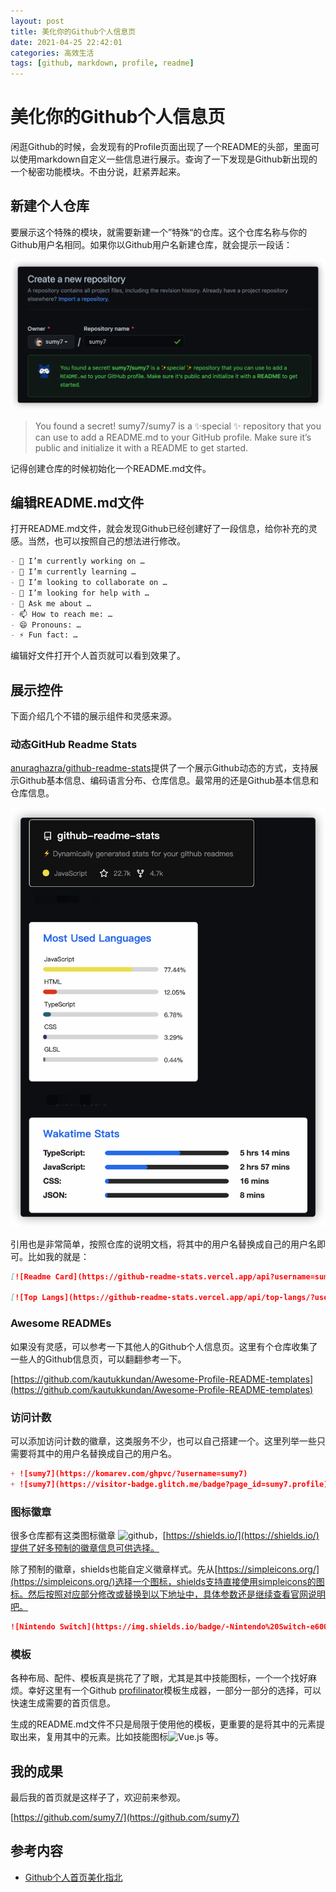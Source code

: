 ```yaml
---
layout: post
title: 美化你的Github个人信息页
date: 2021-04-25 22:42:01
categories: 高效生活
tags: [github, markdown, profile, readme]
---
```


# 美化你的Github个人信息页

闲逛Github的时候，会发现有的Profile页面出现了一个README的头部，里面可以使用markdown自定义一些信息进行展示。查询了一下发现是Github新出现的一个秘密功能模块。不由分说，赶紧弄起来。

<!-- more -->

## 新建个人仓库

要展示这个特殊的模块，就需要新建一个”特殊“的仓库。这个仓库名称与你的Github用户名相同。如果你以Github用户名新建仓库，就会提示一段话：

![secret](./create-repository.png)

> You found a secret! sumy7/sumy7 is a ✨special ✨ repository that you can use to add a README.md to your GitHub profile. Make sure it’s public and initialize it with a README to get started.

记得创建仓库的时候初始化一个README.md文件。

## 编辑README.md文件

打开README.md文件，就会发现Github已经创建好了一段信息，给你补充的灵感。当然，也可以按照自己的想法进行修改。

```markdown
- 🔭 I’m currently working on …
- 🌱 I’m currently learning …
- 👯 I’m looking to collaborate on …
- 🤔 I’m looking for help with …
- 💬 Ask me about …
- 📫 How to reach me: …
- 😄 Pronouns: …
- ⚡ Fun fact: …
```

编辑好文件打开个人首页就可以看到效果了。

## 展示控件

下面介绍几个不错的展示组件和灵感来源。

### 动态GitHub Readme Stats

[anuraghazra/github-readme-stats](https://github.com/anuraghazra/github-readme-stats)提供了一个展示Github动态的方式，支持展示Github基本信息、编码语言分布、仓库信息。最常用的还是Github基本信息和仓库信息。

![github-stats](./github-stats.png)

引用也是非常简单，按照仓库的说明文档，将其中的用户名替换成自己的用户名即可。比如我的就是：

```markdown
[![Readme Card](https://github-readme-stats.vercel.app/api?username=sumy7&show_icons=true&title_color=ffffff&icon_color=bb2acf&text_color=daf7dc&bg_color=151515)](https://github.com/anuraghazra/github-readme-stats)

[![Top Langs](https://github-readme-stats.vercel.app/api/top-langs/?username=sumy7&layout=compact&exclude_repo=sumy7.github.io&title_color=ffffff&icon_color=bb2acf&text_color=daf7dc&bg_color=151515)](https://github.com/anuraghazra/github-readme-stats)
```

### Awesome READMEs

如果没有灵感，可以参考一下其他人的Github个人信息页。这里有个仓库收集了一些人的Github信息页，可以翻翻参考一下。

[https://github.com/kautukkundan/Awesome-Profile-README-templates](https://github.com/kautukkundan/Awesome-Profile-README-templates)

### 访问计数

可以添加访问计数的徽章，这类服务不少，也可以自己搭建一个。这里列举一些只需要将其中的用户名替换成自己的用户名。

```markdown
+ ![sumy7](https://komarev.com/ghpvc/?username=sumy7)
+ ![sumy7](https://visitor-badge.glitch.me/badge?page_id=sumy7.profile)
```

### 图标徽章

很多仓库都有这类图标徽章 <img src="https://img.shields.io/badge/github-%2324292e.svg?&style=for-the-badge&logo=github&logoColor=white" alt="github"/>，[https://shields.io/](https://shields.io/)提供了好多预制的徽章信息可供选择。

除了预制的徽章，shields也能自定义徽章样式。先从[https://simpleicons.org/](https://simpleicons.org/)选择一个图标，shields支持直接使用simpleicons的图标。然后按照对应部分修改或替换到以下地址中，具体参数还是继续查看官网说明吧。

```markdown
![Nintendo Switch](https://img.shields.io/badge/-Nintendo%20Switch-e60012?style=flat-square&logo=nintendo%20switch&logoColor=ffffff) ![Steam](https://img.shields.io/badge/Steam-171a21?style=flat-square&logo=steam&logoColor=ffffff)
```

### 模板

各种布局、配件、模板真是挑花了了眼，尤其是其中技能图标，一个一个找好麻烦。幸好这里有一个Github [profilinator](https://profilinator.rishav.dev/)模板生成器，一部分一部分的选择，可以快速生成需要的首页信息。

生成的README.md文件不只是局限于使用他的模板，更重要的是将其中的元素提取出来，复用其中的元素。比如技能图标<img src="https://profilinator.rishav.dev/skills-assets/vuejs-original-wordmark.svg" alt="Vue.js" height="25" /> 等。


## 我的成果

最后我的首页就是这样子了，欢迎前来参观。

[https://github.com/sumy7/](https://github.com/sumy7)

## 参考内容

+ [Github个人首页美化指北](https://zhuanlan.zhihu.com/p/265462490)
